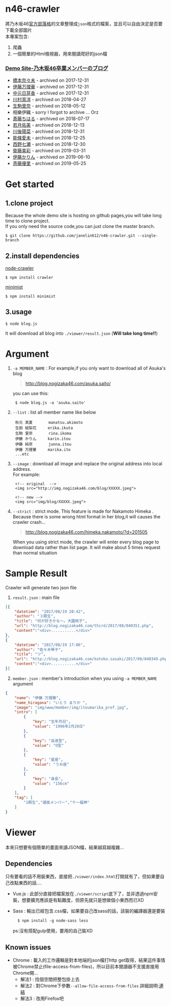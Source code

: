 n46-crawler
===========

將乃木坂46[官方部落格](https://blog.nogizaka46.com/)的文章整理成`json`格式的檔案，並且可以自由決定是否要下載全部圖片  
本專案包含:

1. 爬蟲
2. 一個簡單的Html檢視器，用來閱讀爬好的json檔 

### [Demo Site-乃木坂46卒業メンバーのブログ](https://janelin612.github.io/n46-crawler/)
+ [橋本奈々未](https://janelin612.github.io/n46-crawler/nanami.hashimoto) - archived on 2017-12-31
+ [伊藤万理華](https://janelin612.github.io/n46-crawler/marika.ito) - archived on 2017-12-31
+ [中元日芽香](https://janelin612.github.io/n46-crawler/himeka.nakamoto) - archived on 2017-12-31
+ [川村真洋](https://janelin612.github.io/n46-crawler/mahiro.kawamura) - archived on 2018-04-27
+ [生駒里奈](https://janelin612.github.io/n46-crawler/rina.ikoma) - archived on 2018-05-12
+ 相樂伊織 - sorry I forgot to archive ... Orz
+ [斎藤ちはる](https://janelin612.github.io/n46-crawler/chiharu.saito/) - archived on 2018-07-17
+ [若月佑美](https://janelin612.github.io/n46-crawler/yumi.wakatsuki/) - archived on 2018-12-13
+ [川後陽菜](https://janelin612.github.io/n46-crawler/hina.kawago/) - archived on 2018-12-31
+ [能條愛未](https://janelin612.github.io/n46-crawler/ami.noujo/) - archived on 2018-12-25
+ [西野七瀬](https://janelin612.github.io/n46-crawler/nanase.nishino) - archived on 2018-12-30
+ [衛藤美彩](https://janelin612.github.io/n46-crawler/misa.eto) - archived on 2019-03-31
+ [伊藤かりん](https://janelin612.github.io/n46-crawler/karin.itou) - archived on 2019-06-10
+ [斉藤優里](https://janelin612.github.io/n46-crawler/yuuri.saito) - archived on 2019-05-25

# Get started #

## 1.clone project
Because the whole demo site is hosting on github pages,you will take long time to clone project.  
If you only need the source code,you can just clone the master branch.

	$ git clone https://github.com/janelin612/n46-crawler.git --single-branch

## 2.install dependencies

[node-crawler](https://github.com/bda-research/node-crawler "https://github.com/bda-research/node-crawler")

	$ npm install crawler

[minimist](https://www.npmjs.com/package/minimist)

	$ npm install minimist

## 3.usage

	$ node blog.js

It will download all blog into `./viewer/result.json`  (**Will take long time!!**)

# Argument #

1. `-a MEMBER_NAME` : For example,if you only want to download all of Asuka's blog

	> http://blog.nogizaka46.com/asuka.saito/

	you can use this:

		$ node blog.js -a 'asuka.saito'

2. `--list` : list all member name like below

		秋元 真夏       manatsu.akimoto
		生田 絵梨花     erika.ikuta
		生駒 里奈       rina.ikoma
		伊藤 かりん     karin.itou
		伊藤 純奈       junna.itou
		伊藤 万理華     marika.ito
		...etc

3. `--image` : download all image and replace the original address into local address.   
	For example:
		
		<!-- original  -->
		<img src="http://img.nogizaka46.com/blog/XXXXX.jpeg">

		<!-- new -->
		<img src="img/blog/XXXXX.jpeg">

4. `--strict` : strict mode.
This feature is made for Nakamoto Himeka .   
Because there is some wrong html format in her blog,it will causes the crawler crash...  

	> http://blog.nogizaka46.com/himeka.nakamoto/?d=201505 

	When you using strict mode, the crawler will enter every blog page to download data rather than list page. It will make about 5 times request than normal situation

# Sample Result #

Crawler will generate two json file

1. `result.json` : main file

```json
[{
	"datetime": "2017/08/19 20:42",
	"author": "３期生",
	"title": "何が好きかな〜。大園桃子",
	"url": "http://blog.nogizaka46.com/third/2017/08/040351.php",
	"content":"<div>...........</div>"
},
{
	"datetime": "2017/08/19 17:06",
	"author": "佐々木琴子",
	"title": "ツ",
	"url": "http://blog.nogizaka46.com/kotoko.sasaki/2017/08/040349.php",
	"content":"<div>...........</div>"
}]
```

2. `member.json` : member's introduction when you using `-a MEMBER_NAME` argument

```json
{
    "name": "伊藤 万理華",
    "name_hiragana": "いとう まりか ",
    "image": "img/www/member/img/itoumarika_prof.jpg",
    "intro": [
        {
            "key": "生年月日",
            "value": "1996年2月20日"
        },
        {
            "key": "血液型",
            "value": "O型"
        },
        {
            "key": "星座",
            "value": "うお座"
        },
        {
            "key": "身長",
            "value": "156cm"
        }
    ],
    "tag": [
        "1期生","選抜メンバー","十一福神"
    ]
}
```

# Viewer #
本來只想要有個簡單的畫面來讀JSON檔，結果越寫越複雜...

## Dependencies
只有要看的話不用裝東西，直接把`./viewer/index.html`打開就有了，但如果要自己改點東西的話....
+ Vue.js : 此部分直接把檔案放在`./viewer/script`底下了，並非透過npm安裝，想要擴充應該是有點難度，但原先就只是想做個小東西而已XD
+ Sass : 輸出已經包含.css檔，如果要自己改sass的話，該裝的編譯器還是要裝

		$ npm install -g node-sass less
	
	ps:沒有搭配gulp使用，要用的自己裝XD

## Known issues

+ Chrome : 載入的工作邏輯是對本地端的json檔打http get取得，結果這件事情被Chrome禁止(file-access-from-files)，所以目前本閱讀器不支援直接用Chrome開...
	 + 解法1 : 找個空間把整包掛上去
	 + 解法2 : 對Chrome下參數`--allow-file-access-from-files` 詳細說明:[連結](http://blog.twtnn.com/2015/03/ajaxcross-origin-requests-are-only.html)
	 + 解法3 : 改用Firefox吧